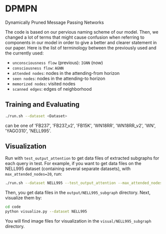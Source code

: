 # DPMPN
Dynamically Pruned Message Passing Networks

The code is based on our pervious naming scheme of our model. Then, we changed a lot of terms that might cause confusion when referring to components in our model in order to give a better and clearer statement in our paper. Here is the list of terminology between the previously used and the currently used:

- `unconsciousness flow` (previous): `IGNN` (now)
- `consciousness flow`: `AGNN`
- `attended nodes`: nodes in the attending-from horizon
- `seen nodes`: nodes in the attending-to horizon
- `memorized nodes`: visited nodes
- `scanned edges`: edges of neighborhood

## Training and Evaluating

```bash
./run.sh --dataset <Dataset>
```

<Dataset> can be one of 'FB237', 'FB237_v2', 'FB15K', 'WN18RR', 'WN18RR_v2', 'WN', 'YAGO310', 'NELL995'.

## Visualization

Run with `test_output_attention` to get data files of extracted subgraphs for each query in test. For example, if you want to get data files on the NELL995 dataset (containing several separate datasets), with `max_attended_nodes=20`, run:

```bash
./run.sh --dataset NELL995 --test_output_attention --max_attended_nodes 20 --test_max_attended_nodes 20
```

Then, you get data files in the `output/NELL995_subgraph` directory. Next, visualize them by:

```bash
cd code
python visualize.py --dataset NELL995
```

You will find image files for visualization in the `visual/NELL995_subgraph` directory.

